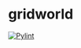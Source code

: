 # gridworld

[![Pylint](https://github.com/hy144328-rl-games/gridworld/actions/workflows/pylint.yml/badge.svg)](https://github.com/hy144328-rl-games/gridworld/actions/workflows/pylint.yml)
